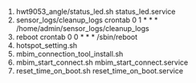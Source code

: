 1. hwt9053_angle/status_led.sh  status_led.service
2. sensor_logs/cleanup_logs  crontab 0 1 * * * /home/admin/sensor_logs/cleanup_logs
3. reboot crontab 0 0 * * * /sbin/reboot
4. hotspot_setting.sh
5. mbim_connection_tool_install.sh
6. mbim_start_connect.sh mbim_start_connect.service
7. reset_time_on_boot.sh reset_time_on_boot.service
